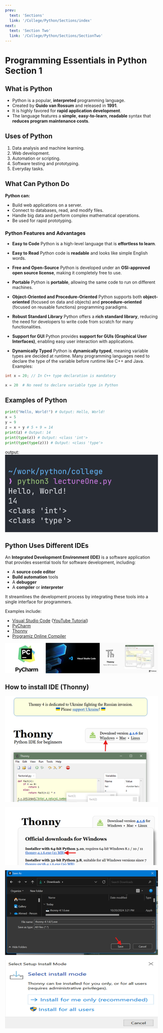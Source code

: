 ```yaml
---
prev:
  text: 'Sections'
  link: '/College/Python/Sections/index'
next:
  text: 'Section Two'
  link: '/College/Python/Sections/SectionTwo'
---
```


# Programming Essentials in Python Section 1

## What is Python

- Python is a popular, **interpreted** programming language.
- Created by **Guido van Rossum** and released in **1991**.
- It is highly favored for **rapid application development**.
- The language features a **simple**, **easy-to-learn**, **readable** syntax that **reduces program maintenance costs**.

## Uses of Python

1. Data analysis and machine learning.
2. Web development.
3. Automation or scripting.
4. Software testing and prototyping.
5. Everyday tasks.

## What Can Python Do

**Python can:**

- Build web applications on a server.
- Connect to databases, read, and modify files.
- Handle big data and perform complex mathematical operations.
- Be used for rapid prototyping.

### Python Features and Advantages

- **Easy to Code**
  Python is a high-level language that is **effortless to learn**.

- **Easy to Read**
  Python code is **readable** and looks like simple English words.

- **Free and Open-Source**
  Python is developed under an **OSI-approved open source license**, making it completely free to use.

- **Portable**
  Python is **portable**, allowing the same code to run on different machines.

- **Object-Oriented and Procedure-Oriented**
  Python supports both **object-oriented** (focused on data and objects) and **procedure-oriented** (focused on reusable functions) programming paradigms.

- **Robust Standard Library**
  Python offers a **rich standard library**, reducing the need for developers to write code from scratch for many functionalities.

- **Support for GUI**
  Python provides **support for GUIs (Graphical User Interfaces)**, enabling easy user interaction with applications.

- **Dynamically Typed**
  Python is **dynamically typed**, meaning variable types are decided at runtime.
  Many programming languages need to declare the type of the variable before runtime like C++ and Java.
  Examples:

```c++
int x = 20; // In C++ type declaration is mandatory
```

```Python
x = 20  # No need to declare variable type in Python
```

## Examples of Python

```Python
print("Hello, World!") # Output: Hello, World!
x = 5
y = 9
z = x + y # 5 + 9 = 14
print(z) # Output: 14
print(type(z)) # Output: <class 'int'>
print(type(type(z))) # Output: <class 'type'>
```

output:
![](../imgs/code1.png)

## Python Uses Different IDEs

An **Integrated Development Environment (IDE)** is a software application that provides essential tools for software development, including:

- A **source code editor**
- **Build automation** tools
- A **debugger**
- A **compiler** or **interpreter**

It streamlines the development process by integrating these tools into a single interface for programmers.

Examples include:

- [Visual Studio Code](https://code.visualstudio.com/download) ([YouTube Tutorial](https://www.youtube.com/watch?v=kE_PFvBkgGA))
- [PyCharm](https://www.jetbrains.com/pycharm/download/)
- [Thonny](https://thonny.org/)
- [Programiz Online Compiler](https://www.programiz.com/python-programming/online-compiler/)

![](../imgs/editors.jpg)

## How to install IDE (Thonny)

![](../imgs/ThonnyStepOne.png)

![](../imgs/ThonnyStepTwo.png)

![](../imgs/ThonnyStepThree.png)

![](../imgs/ThonnyStepFour.png)
